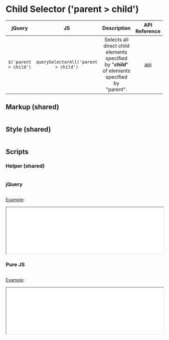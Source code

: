 # Child Selector ('parent > child')

| jQuery | JS | Description | API Reference |
|:--:|:--:|:--:|:--:|
| `$('parent > child')` | `querySelectorAll('parent > child')` | Selects all direct child elements specified by "**_child_**" of elements specified by "parent". | [api](https://api.jquery.com/child-selector/) |

## Markup (shared)

```html:example.html
```

## Style (shared)

```css:src/style.css
```

## Scripts

### Helper (shared)

```js:src/main.js
```

### jQuery

```js:src/jquery.js
```

[Example](example.html?jquery):

<iframe width="100%" height="150" src="example.html?jquery"></iframe>

### Pure JS

```js:src/pure.js
```

[Example](example.html?pure):

<iframe width="100%" height="150" src="example.html?pure"></iframe>
